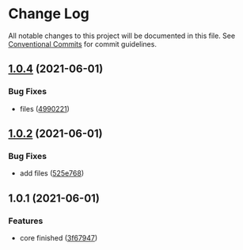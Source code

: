 # Change Log

All notable changes to this project will be documented in this file.
See [Conventional Commits](https://conventionalcommits.org) for commit guidelines.

## [1.0.4](https://github.com/iamyoki/make-cra-template/compare/v1.0.3...v1.0.4) (2021-06-01)


### Bug Fixes

* files ([4990221](https://github.com/iamyoki/make-cra-template/commit/49902216fc94a242288b2196a94a14818e7b7e4c))





## [1.0.2](https://github.com/iamyoki/make-cra-template/compare/v1.0.1...v1.0.2) (2021-06-01)


### Bug Fixes

* add files ([525e768](https://github.com/iamyoki/make-cra-template/commit/525e768f2cacc9a57628045882510b6d0aca3d2e))





## 1.0.1 (2021-06-01)


### Features

* core finished ([3f67947](https://github.com/iamyoki/make-cra-template/commit/3f67947d7e025e663dae71e20e35e4229e895e71))
